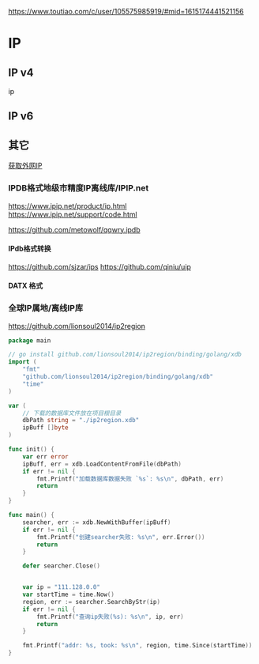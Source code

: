 https://www.toutiao.com/c/user/105575985919/#mid=1615174441521156


# IP

## IP v4
ip

## IP v6

## 其它
[获取外网IP](http://ip.chinaz.com/)

### IPDB格式地级市精度IP离线库/IPIP.net
https://www.ipip.net/product/ip.html
https://www.ipip.net/support/code.html

https://github.com/metowolf/qqwry.ipdb

#### IPdb格式转换
https://github.com/sjzar/ips
https://github.com/qiniu/uip

#### DATX 格式

### 全球IP属地/离线IP库
https://github.com/lionsoul2014/ip2region
```go
package main

// go install github.com/lionsoul2014/ip2region/binding/golang/xdb
import (
    "fmt"
    "github.com/lionsoul2014/ip2region/binding/golang/xdb"
    "time"
)

var (
    // 下载的数据库文件放在项目根目录
    dbPath string = "./ip2region.xdb"
    ipBuff []byte
)

func init() {
    var err error
    ipBuff, err = xdb.LoadContentFromFile(dbPath)
    if err != nil {
        fmt.Printf("加载数据库数据失败 `%s`: %s\n", dbPath, err)
        return
    }
}

func main() {
    searcher, err := xdb.NewWithBuffer(ipBuff)
    if err != nil {
        fmt.Printf("创建searcher失败: %s\n", err.Error())
        return
    }

    defer searcher.Close()


    var ip = "111.128.0.0"
    var startTime = time.Now()
    region, err := searcher.SearchByStr(ip)
    if err != nil {
        fmt.Printf("查询ip失败(%s): %s\n", ip, err)
        return
    }

    fmt.Printf("addr: %s, took: %s\n", region, time.Since(startTime))
}
```

